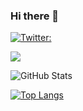 ### Hi there 👋

<!--
**tecsoc/tecsoc** is a ✨ _special_ ✨ repository because its `README.md` (this file) appears on your GitHub profile.

Here are some ideas to get you started:

- 🔭 I’m currently working on ...
- 🌱 I’m currently learning ...
- 👯 I’m looking to collaborate on ...
- 🤔 I’m looking for help with ...
- 💬 Ask me about ...
- 📫 How to reach me: ...
- 😄 Pronouns: ...
- ⚡ Fun fact: ...
-->

[![Twitter:](https://img.shields.io/twitter/follow/tec2soc?style=social)](https://twitter.com/tec2soc)
<!-- ![Visitors](https://visitor-badge.glitch.me/badge?page_id=tecsoc&left_color=gray&right_color=blue) -->
 
![](https://github-profile-summary-cards.vercel.app/api/cards/profile-details?username=tecsoc&theme=nord_bright)
 
![GitHub Stats](https://github-readme-stats.vercel.app/api?username=tecsoc&theme=shadow_blue&show_icons=true&show=reviews,discussions_started,discussions_answered,prs_merged,prs_merged_percentage)
 
[![Top Langs](https://github-readme-stats.vercel.app/api/top-langs/?username=tecsoc&langs_count=10&theme=github_dark_dimmed)](https://github.com/anuraghazra/github-readme-stats)

